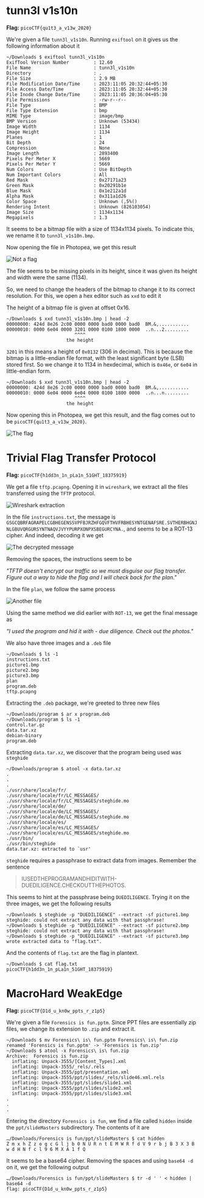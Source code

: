 # tunn3l v1s10n

**Flag:** `picoCTF{qu1t3_a_v13w_2020}`

We're given a file `tunn3l_v1s10n`. Running `exiftool` on it gives us the following information about it

```
~/Downloads $ exiftool tunn3l_v1s10n
ExifTool Version Number         : 12.60
File Name                       : tunn3l_v1s10n
Directory                       : .
File Size                       : 2.9 MB
File Modification Date/Time     : 2023:11:05 20:32:44+05:30
File Access Date/Time           : 2023:11:05 20:32:44+05:30
File Inode Change Date/Time     : 2023:11:05 20:36:04+05:30
File Permissions                : -rw-r--r--
File Type                       : BMP
File Type Extension             : bmp
MIME Type                       : image/bmp
BMP Version                     : Unknown (53434)
Image Width                     : 1134
Image Height                    : 1134
Planes                          : 1
Bit Depth                       : 24
Compression                     : None
Image Length                    : 2893400
Pixels Per Meter X              : 5669
Pixels Per Meter Y              : 5669
Num Colors                      : Use BitDepth
Num Important Colors            : All
Red Mask                        : 0x27171a23
Green Mask                      : 0x20291b1e
Blue Mask                       : 0x1e212a1d
Alpha Mask                      : 0x311a1d26
Color Space                     : Unknown (,5%()
Rendering Intent                : Unknown (826103054)
Image Size                      : 1134x1134
Megapixels                      : 1.3
```

It seems to be a bitmap file with a size of 1134x1134 pixels. To indicate this, we rename it to `tunn3l_v1s10n.bmp`.

Now opening the file in Photopea, we get this result

![Not a flag](../Images/photopea_1.jpg)

The file seems to be missing pixels in its height, since it was given its height and width were the same (1134).

So, we need to change the headers of the bitmap to change it to its correct resolution. For this, we open a hex editor such as `xxd` to edit it

The height of a bitmap file is given at offset 0x16.

```
~/Downloads $ xxd tunn3l_v1s10n.bmp | head -2
00000000: 424d 8e26 2c00 0000 0000 bad0 0000 bad0  BM.&,...........
00000010: 0000 6e04 0000 3201 0000 0100 1800 0000  ..n...2.........
                         ^^^^
                      the height
```

`3201` in this means a height of `0x0132` (306 in decimal). This is because the bitmap is a little-endian file format, with the least significant byte (LSB) stored first. So we change it to 1134 in hexdecimal, which is `0x46e`, or `6e04` in little-endian form.

```
~/Downloads $ xxd tunn3l_v1s10n.bmp | head -2
00000000: 424d 8e26 2c00 0000 0000 bad0 0000 bad0  BM.&,...........
00000010: 0000 6e04 0000 6e04 0000 0100 1800 0000  ..n...n.........
                         ^^^^
                      the height
```

Now opening this in Photopea, we get this result, and the flag comes out to be `picoCTF{qu1t3_a_v13w_2020}`.

![The flag](../Images/photopea_2.jpg)

# Trivial Flag Transfer Protocol

**Flag:** `picoCTF{h1dd3n_1n_pLa1n_51GHT_18375919}`

We get a file `tftp.pcapng`. Opening it in `wireshark`, we extract all the files transferred using the `TFTP` protocol.

![Wireshark extraction](../Images/wireshark_extraction.jpg)

In the file `instructions.txt`, the message is `GSGCQBRFAGRAPELCGBHEGENSSVPFBJRZHFGQVFTHVFRBHESYNTGENAFSRE.SVTHERBHGNJNLGBUVQRGURSYNTNAQVJVYYPURPXONPXSBEGURCYNA.`, and seems to be a ROT-13 cipher. And indeed, decoding it we get

![The decrypted message](../Images/wireshark_instructions_message_decrypted.jpg)

Removing the spaces, the instructions seem to be

*"TFTP doesn't encrypt our traffic so we must disguise our flag transfer. Figure out a way to hide the flag and I will check back for the plan."*

In the file `plan`, we follow the same process

![Another file](../Images/theplan.jpg)

Using the same method we did earlier with `ROT-13`, we get the final message as

*"I used the program and hid it with - due diligence. Check out the photos."*

We also have three images and a `.deb` file

```
~/Downloads $ ls -1
instructions.txt
picture1.bmp
picture2.bmp
picture3.bmp
plan
program.deb
tftp.pcapng
```

Extracting the `.deb` package, we're greeted to three new files

```
~/Downloads/program $ ar x program.deb
~/Downloads/program $ ls -1
control.tar.gz
data.tar.xz
debian-binary
program.deb
```

Extracting `data.tar.xz`, we discover that the program being used was `steghide`

```
~/Downloads/program $ atool -x data.tar.xz
.
.
.
./usr/share/locale/fr/
./usr/share/locale/fr/LC_MESSAGES/
./usr/share/locale/fr/LC_MESSAGES/steghide.mo
./usr/share/locale/de/
./usr/share/locale/de/LC_MESSAGES/
./usr/share/locale/de/LC_MESSAGES/steghide.mo
./usr/share/locale/es/
./usr/share/locale/es/LC_MESSAGES/
./usr/share/locale/es/LC_MESSAGES/steghide.mo
./usr/bin/
./usr/bin/steghide
data.tar.xz: extracted to `usr'
```

`steghide` requires a passphrase to extract data from images. Remember the sentence

> IUSEDTHEPROGRAMANDHIDITWITH-DUEDILIGENCE.CHECKOUTTHEPHOTOS.

This seems to hint at the passphrase being `DUEDILIGENCE`. Trying it on the three images, we get the following results

```
~/Downloads $ steghide -p "DUEDILIGENCE" --extract -sf picture1.bmp
steghide: could not extract any data with that passphrase!
~/Downloads $ steghide -p "DUEDILIGENCE" --extract -sf picture2.bmp
steghide: could not extract any data with that passphrase!
~/Downloads $ steghide -p "DUEDILIGENCE" --extract -sf picture3.bmp
wrote extracted data to "flag.txt".
```

And the contents of `flag.txt` are the flag in plantext.

```
~/Downloads $ cat flag.txt
picoCTF{h1dd3n_1n_pLa1n_51GHT_18375919}
```

# MacroHard WeakEdge

**Flag:** `picoCTF{D1d_u_kn0w_ppts_r_z1p5}`

We're given a file `Forensics is fun.pptm`. Since PPT files are essentially zip files, we change its extension to `.zip` and extract it.

```
~/Downloads $ mv Forensics\ is\ fun.pptm Forensics\ is\ fun.zip
renamed 'Forensics is fun.pptm' -> 'Forensics is fun.zip'
~/Downloads $ atool -x Forensics\ is\ fun.zip
Archive:  Forensics is fun.zip
  inflating: Unpack-3555/[Content_Types].xml
  inflating: Unpack-3555/_rels/.rels
  inflating: Unpack-3555/ppt/presentation.xml
  inflating: Unpack-3555/ppt/slides/_rels/slide46.xml.rels
  inflating: Unpack-3555/ppt/slides/slide1.xml
  inflating: Unpack-3555/ppt/slides/slide2.xml
  inflating: Unpack-3555/ppt/slides/slide3.xml
.
.
.
```

Entering the directory `Forensics is fun`, we find a file called `hidden` inside the `ppt/slideMasters` subdirectory. The contents of it are

```
…/Downloads/Forensics is fun/ppt/slideMasters $ cat hidden
Z m x h Z z o g c G l j b 0 N U R n t E M W R f d V 9 r b j B 3 X 3 B w d H N f c l 9 6 M X A 1 f Q
```

It seems to be a base64 cipher. Removing the spaces and using `base64 -d` on it, we get the following output

```
…/Downloads/Forensics is fun/ppt/slideMasters $ tr -d ' ' < hidden | base64 -d
flag: picoCTF{D1d_u_kn0w_ppts_r_z1p5}
```
